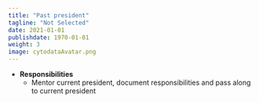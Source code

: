 ```yaml
---
title: "Past president"
tagline: "Not Selected"
date: 2021-01-01
publishdate: 1970-01-01
weight: 3
image: cytodataAvatar.png
---
```


- **Responsibilities**
  - Mentor current president, document responsibilities and pass along to current president